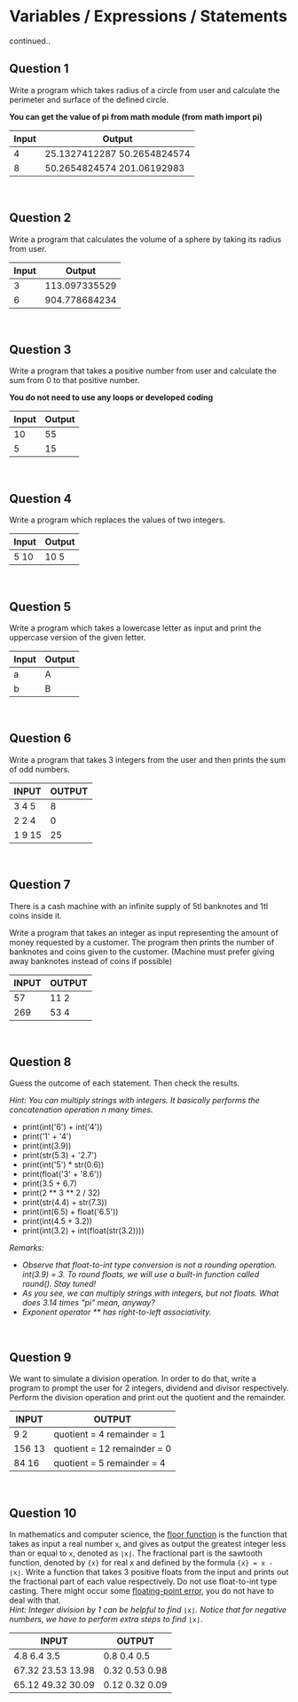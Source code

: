 # Variables / Expressions / Statements
continued..

## Question 1

Write a program which takes radius of a circle from user and calculate the perimeter and surface of the defined circle.

**You can get the value of pi from math module (from math import pi)**

| Input | Output                      |
| ----- | --------------------------- |
| 4     | 25.1327412287 50.2654824574 |
| 8     | 50.2654824574 201.06192983  |

<br>

## Question 2

Write a program that calculates the volume of a sphere by taking its radius from user.

| Input | Output        |
| ----- | ------------- |
| 3     | 113.097335529 |
| 6     | 904.778684234 |

<br>

## Question 3

Write a program that takes a positive number from user and calculate the sum from 0 to that positive number.

**You do not need to use any loops or developed coding**

| Input | Output |
| ----- | ------ |
| 10    | 55     |
| 5     | 15     |

<br>

## Question 4

Write a program which replaces the values of two integers.

| Input | Output |
| ----- | ------ |
| 5 10  | 10 5   |

<br>

## Question 5

Write a program which takes a lowercase letter as input and print the uppercase version of the given letter.

| Input | Output |
| ----- | ------ |
| a     | A      |
| b     | B      |

<br>

## Question 6

Write a program that takes 3 integers from the user and then prints the sum of odd numbers.

| INPUT  | OUTPUT |
| ------ | ------ |
| 3 4 5  | 8      |
| 2 2 4  | 0      |
| 1 9 15 | 25     |

<br>

## Question 7

There is a cash machine with an infinite supply of 5tl banknotes and 1tl coins inside it.

Write a program that takes an integer as input representing the amount of money requested by a customer. The program then prints the number of banknotes and coins given to the customer. (Machine must prefer giving away banknotes instead of coins if possible)

| INPUT  | OUTPUT |
| ------ | ------ |
| 57     | 11 2   |
| 269    | 53 4   |

<br>

## Question 8

 Guess the outcome of each statement. Then check the results.

<em> Hint: You can multiply strings with integers. It basically performs the concatenation operation n many times. </em>
<br>

* print(int('6') + int('4'))  <br>
* print('1' + '4')<br>
* print(int(3.9))
* print(str(5.3) + '2.7')<br>
* print(int('5') * str(0.6))<br>
* print(float('3' + '8.6'))<br>
* print(3.5 + 6.7)<br>
* print(2 ** 3 ** 2 / 32)
* print(str(4.4) + str(7.3))<br>
* print(int(6.5) + float('6.5'))<br>
* print(int(4.5 + 3.2))<br>
* print(int(3.2) + int(float(str(3.2))))<br>

<em> Remarks: </em>
<br>
<em>
 * Observe that float-to-int type conversion is not a rounding operation. int(3.9) = 3. To round floats, we will use a built-in function called round(). Stay tuned! <br>
 * As you see, we can multiply strings with integers, but not floats. What does 3.14 times "pi" mean, anyway?  <br>
 * Exponent operator ** has right-to-left associativity. <br>
</em>
<br>

## Question 9

We want to simulate a division operation. In order to do that, write a program to prompt the user for 2 integers, dividend and divisor respectively. Perform the division operation and print out the quotient and the remainder. 

| INPUT  | OUTPUT |
| ------ | ------ |
| 9 2 | quotient =  4  remainder =  1|
| 156 13  | quotient = 12  remainder = 0 |
| 84 16 | quotient = 5  remainder = 4  |

<br>

## Question 10

In mathematics and computer science, the [floor function](https://en.wikipedia.org/wiki/Floor_and_ceiling_functions) is the function that takes as input a real number <code>x</code>, and gives as output the greatest integer less than or equal to <code>x</code>, denoted as  `⌊x⌋`. The fractional part is the sawtooth function, denoted by  `{x}` for real x and defined by the formula `{x} = x - ⌊x⌋`. Write a function that takes 3 positive floats from the input and prints out the fractional part of each value respectively. Do not use float-to-int type casting. There might occur some [floating-point error](https://www.geeksforgeeks.org/floating-point-error-in-python/), you do not have to deal with that. <br>
<em> Hint: Integer division by 1 can be helpful to find </em>`⌊x⌋`<em>. Notice that for negative numbers, we have to perform extra steps to find </em>`⌊x⌋`.

| INPUT  | OUTPUT |
| ------ | ------ |
| 4.8 6.4 3.5|  0.8 0.4 0.5|
| 67.32 23.53 13.98 | 0.32 0.53 0.98 |
| 65.12 49.32 30.09 | 0.12 0.32 0.09 |

<br>


